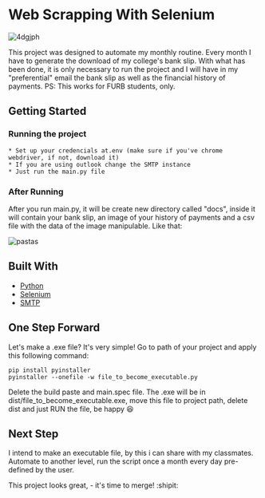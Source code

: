 # Web Scrapping With Selenium


![4dgjph](https://user-images.githubusercontent.com/32064166/91863087-1b1ceb00-ec45-11ea-8ed6-c293da676718.gif)



This project was designed to automate my monthly routine. Every month I have to generate the download of my college's bank slip. 
With what has been done, it is only necessary to run the project and I will have in my "preferential" email the bank slip as
well as the financial history of payments. 
PS: This works for FURB students, only.

## Getting Started

### Running the project 
    * Set up your credencials at.env (make sure if you've chrome webdriver, if not, download it)
    * If you are using outlook change the SMTP instance
    * Just run the main.py file

### After Running
   After you run main.py, it will be create new directory called "docs", inside it will contain your bank slip, an 
   image of your history of payments and a csv file with the data of the image manipulable. Like that:
   
   ![pastas](https://user-images.githubusercontent.com/32064166/91867067-9385ab00-ec49-11ea-9acf-ae6255532d8b.JPG)

   
   
## Built With

* [Python](https://www.python.org/)
* [Selenium](https://www.selenium.dev/)
* [SMTP](https://docs.python.org/3/library/smtplib.html)

## One Step Forward
   Let's make a .exe file? It's very simple! Go to path of your project and apply this following command:
   ```
   pip install pyinstaller
   pyinstaller --onefile -w file_to_become_executable.py
   ```
   
   Delete the build paste and main.spec file. The .exe will be in dist/file_to_become_executable.exe,
   move this file to project path, delete dist and just RUN the file, be happy :satisfied:
   
   
## Next Step

I intend to make an executable file, by this i can share with my classmates.
Automate to another level, run the script once a month every day pre-defined by the user.

This project looks great, - it's time to merge! :shipit:
